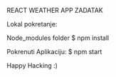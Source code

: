 REACT WEATHER APP ZADATAK

Lokal pokretanje:

Node_modules folder
$ npm install

Pokrenuti Aplikaciju:
$ npm start

Happy Hacking :)
